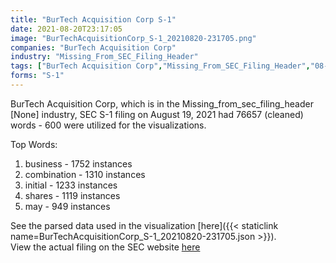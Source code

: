 ```yaml
---
title: "BurTech Acquisition Corp S-1"
date: 2021-08-20T23:17:05
image: "BurTechAcquisitionCorp_S-1_20210820-231705.png"
companies: "BurTech Acquisition Corp"
industry: "Missing_From_SEC_Filing_Header"
tags: ["BurTech Acquisition Corp","Missing_From_SEC_Filing_Header","08-19-2021","S-1"]
forms: "S-1"
---
```

BurTech Acquisition Corp, which is in the Missing_from_sec_filing_header [None] industry, SEC S-1 filing on August 19, 2021 had 76657 (cleaned) words - 600 were utilized for the visualizations.

Top Words:
1. business - 1752 instances
2. combination - 1310 instances
3. initial - 1233 instances
4. shares - 1119 instances
5. may - 949 instances


See the parsed data used in the visualization [here]({{< staticlink name=BurTechAcquisitionCorp_S-1_20210820-231705.json >}}).  
View the actual filing on the SEC website [here](https://www.sec.gov/Archives/edgar/data/1871638/0001104659-21-107433.txt)